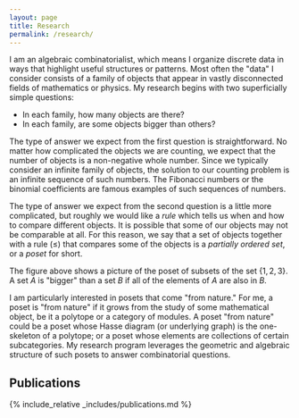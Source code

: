 ```yaml
---
layout: page
title: Research
permalink: /research/
---
```





I am an algebraic combinatorialist, which means I organize discrete data in ways that highlight useful structures or patterns. Most often the "data" I consider consists of a family of objects that appear in vastly disconnected fields of mathematics or physics. My research begins with two superficially simple questions:
- In each family, how many objects are there?
- In each family, are some objects bigger than others?

The type of answer we expect from the first question is straightforward. No matter how complicated the objects we are counting, we expect that the number of objects is a non-negative whole number. Since we typically consider an infinite family of objects, the solution to our counting problem is an infinite sequence of such numbers. The Fibonacci numbers or the binomial coefficients are famous examples of such sequences of numbers.

The type of answer we expect from the second question is a little more complicated, but roughly we would like a *rule* which tells us when and how to compare different objects. It is possible that some of our objects may not be comparable at all. For this reason, we say that a set of objects together with a rule $(\le)$ that compares some of the objects is a *partially ordered set*, or a *poset* for short.

<script type="text/tikz">
\begin{tikzpicture}
 %\draw[help lines] (-3,-3) grid (5,5);
 \node [below] at (0,0) {Empty Set};
  \node [above, left] at (-2,1.01) {$\{1\}$};
   \node [above] at (0,.85) {$\{2\}$};
    \node [above, right] at (2,1.01) {$\{3\}$};
    \node [above] at (-1.5,1.75) {$\{1,2\}$};
    \node [above] at (1.5,1.75) {$\{2,3\}$};
    \node [above] at (0,1.83) {$\{1,3\}$};
     \node[above] at (0,3) {$\{1,2,3\}$};
     \node[above] at (0,-2) {Figure 1. A poset.};
\draw (0,0) --(-2,1);
\draw (0,0) --(2,1);
\draw (0,0) --(0,.9);
\draw (-2,1) -- (-1.5,1.8);
\draw (-.25,.95) -- (-1.5, 1.8);
\draw (0.25,.95) -- (1.5, 1.8);
\draw (2,1) -- (1.5, 1.8);
\draw(-2,1) -- (0,1.85);
\draw(2,1) -- (0, 1.85);
\draw(0,3) -- (0, 2.5);
\draw(-1,2.3) -- (0, 3);
\draw(1,2.3) -- (0,3);
\end{tikzpicture}
</script>

The figure above shows a picture of the poset of subsets of the set $\{1,2,3\}$. A set $A$ is "bigger" than a set $B$ if all of the elements of $A$ are also in $B$.

I am particularly interested in posets that come "from nature." For me, a poset is "from nature" if it grows from the study of some mathematical object, be it a polytope or a category of modules. A poset "from nature" could be a poset whose Hasse diagram (or underlying graph) is the one-skeleton of a polytope; or a poset whose elements are collections of certain subcategories. My research program leverages the geometric and algebraic structure of such posets to answer combinatorial questions.

## Publications

{% include_relative _includes/publications.md %}
